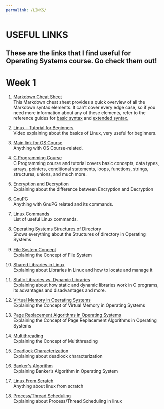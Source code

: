```yaml
---
permalink: /LINKS/
---
```


# USEFUL LINKS
These are the links that I find useful for Operating Systems course. Go check them out!
---
# Week 1
1. [Markdown Cheat Sheet](https://www.markdownguide.org/cheat-sheet/)<br>
This Markdown cheat sheet provides a quick overview of all the Markdown syntax elements. It can’t cover every edge case, so if you need more information about any of these elements, refer to the reference guides for [basic syntax](https://www.markdownguide.org/basic-syntax) and [extended syntax.](https://www.markdownguide.org/extended-syntax)

2. [Linux - Tutorial for Beginners](https://www.youtube.com/watch?v=BMGixkvJ-6w)<br>
Video explaining about the basics of Linux, very useful for beginners.

3. [Main link for OS Course](https://os.vlsm.org/)<br>
Anything with OS Course-related.

4. [C Programming Course](https://www.sololearn.com/learning/1089)<br>
C Programming course and tutorial covers basic concepts, data types, arrays, pointers, conditional statements, loops, functions, strings, structures, unions, and much more.

5. [Encryption and Decryption](https://www.geeksforgeeks.org/difference-between-encryption-and-decryption/)<br>
Explaining about the difference between Encryption and Decryption

6. [GnuPG](https://gnupg.org/documentation/manpage.html)<br>
Anything with GnuPG related and its commands.

7. [Linux Commands](https://www.tutorialspoint.com/unix_commands/index.htm)<br>
List of useful Linux commands.

8. [Operating Systems Structures of Directory](https://tutorialspoint.dev/computer-science/operating-systems/operating-system-structures-of-directory)<br>
Shows everything about the Structures of directory in Operating Systems

9. [File System Concept](https://www.youtube.com/watch?v=mzUyMy7Ihk0)<br>
Explaining the Concept of File System

10. [Shared Libraries in Linux](https://www.tecmint.com/understanding-shared-libraries-in-linux/)<br>
Explaining about Libraries in Linux and how to locate and manage it

11. [Static Libraries vs. Dynamic Libraries](https://medium.com/swlh/linux-basics-static-libraries-vs-dynamic-libraries-a7bcf8157779)<br>
Explaining about how static and dynamic libraries work in C programs, its advantages and disadvantages and more.

12. [Virtual Memory in Operating Systems](https://www.geeksforgeeks.org/virtual-memory-in-operating-system/)<br>
Explaining the Concept of Virtual Memory in Operating Systems

13. [Page Replacement Algorithms in Operating Systems](https://www.geeksforgeeks.org/page-replacement-algorithms-in-operating-systems/)<br>
Explaining the Concept of Page Replacement Algorithms in Operating Systems

14. [Multithreading](https://www.youtube.com/watch?v=0KAGazeMZ2o)<br>
Explaining the Concept of Multithreading

15. [Deadlock Characterization](https://www.tutorialspoint.com/deadlock-characterization)<br>
Explaining about deadlock characterization

16. [Banker's Algorithm](https://www.geeksforgeeks.org/bankers-algorithm-in-operating-system-2/#:~:text=The%20banker's%20algorithm%20is%20a,should%20be%20allowed%20to%20continue)<br>
Explaining Banker’s Algorithm in Operating System


17. [Linux From Scratch](https://www.linuxfromscratch.org/lfs/view/11.0/)<br>
Anything about linux from scratch

18. [Process/Thread Scheduling](https://os.cs.luc.edu/scheduling.html/)<br>
Explaining about Process/Thread Scheduling in linux
